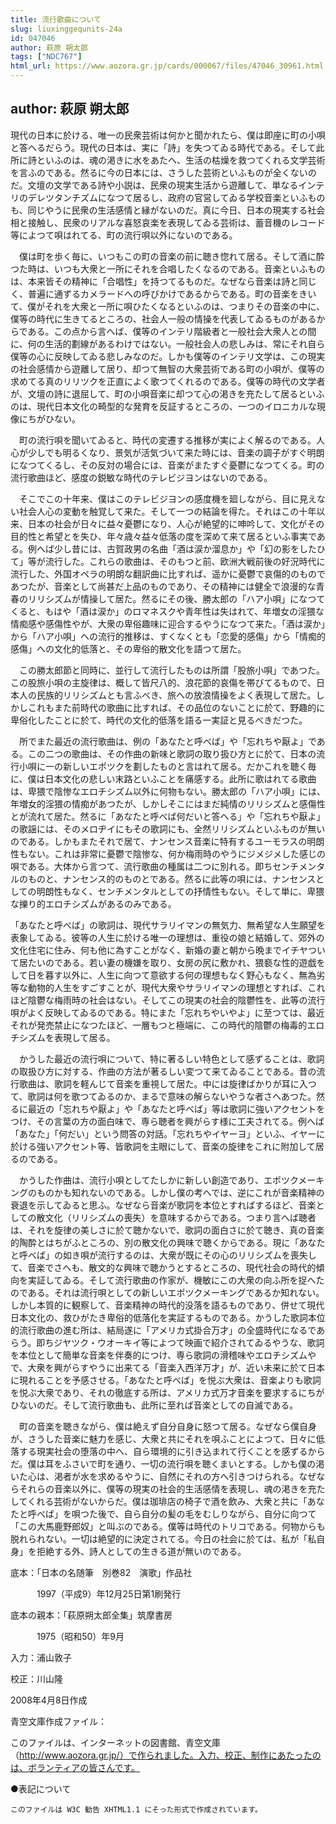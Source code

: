 ```yaml
---
title: 流行歌曲について
slug: liuxinggequnits-24a
id: 047046
author: 萩原 朔太郎
tags: ["NDC767"]
html_url: https://www.aozora.gr.jp/cards/000067/files/47046_30961.html
---
```


## author: 萩原 朔太郎

現代の日本に於ける、唯一の民衆芸術は何かと聞かれたら、僕は即座に町の小唄と答へるだらう。現代の日本は、実に「詩」を失つてゐる時代である。そして此所に詩といふのは、魂の渇きに水をあたへ、生活の枯燥を救つてくれる文学芸術を言ふのである。然るに今の日本には、さうした芸術といふものが全くないのだ。文壇の文学である詩や小説は、民衆の現実生活から遊離して、単なるインテリのデレツタンチズムになつて居るし、政府の官営してゐる学校音楽といふものも、同じやうに民衆の生活感情と縁がないのだ。真に今日、日本の現実する社会相と接触し、民衆のリアルな喜怒哀楽を表現してゐる芸術は、蓄音機のレコード等によつて唄はれてる、町の流行唄以外にないのである。

　僕は町を歩く毎に、いつもこの町の音楽の前に聴き惚れて居る。そして酒に酔つた時は、いつも大衆と一所にそれを合唱したくなるのである。音楽といふものは、本来皆その精神に「合唱性」を持つてるものだ。なぜなら音楽は詩と同じく、普遍に通ずるカメラードへの呼びかけであるからである。町の音楽をきいて、僕がそれを大衆と一所に唄ひたくなるといふのは、つまりその音楽の中に、僕等の時代に生きてるところの、社会人一般の情操を代表してゐるものがあるからである。この点から言へば、僕等のインテリ階級者と一般社会大衆人との間に、何の生活的劃線があるわけではない。一般社会人の悲しみは、常にそれ自ら僕等の心に反映してゐる悲しみなのだ。しかも僕等のインテリ文学は、この現実の社会感情から遊離して居り、却つて無智の大衆芸術である町の小唄が、僕等の求めてる真のリリツクを正直によく歌つてくれるのである。僕等の時代の文学者が、文壇の詩に退屈して、町の小唄音楽に却つて心の渇きを充たして居るといふのは、現代日本文化の畸型的な発育を反証するところの、一つのイロニカルな現像にちがひない。



　町の流行唄を聞いてゐると、時代の変遷する推移が実によく解るのである。人心が少しでも明るくなり、景気が活気づいて来た時には、音楽の調子がすぐ明朗になつてくるし、その反対の場合には、音楽がまたすぐ憂鬱になつてくる。町の流行歌曲ほど、感度の鋭敏な時代のテレビジヨンはないのである。

　そこでこの十年来、僕はこのテレビジヨンの感度機を廻しながら、目に見えない社会人心の変動を触覚して来た。そして一つの結論を得た。それはこの十年以来、日本の社会が日々に益々憂鬱になり、人心が絶望的に呻吟して、文化がその目的性と希望とを失ひ、年々歳々益々低落の度を深めて来て居るといふ事実である。例へば少し昔には、古賀政男の名曲「酒は涙か溜息か」や「幻の影をしたひて」等が流行した。これらの歌曲は、そのもつと前、欧洲大戦前後の好況時代に流行した、外国オペラの明朗な翻訳曲に比すれば、遥かに憂鬱で哀傷的のものであつたが、音楽として尚甚だ上品のものであり、その精神には健全で浪漫的な青春のリリシズムが情操して居た。然るにその後、勝太郎の「ハア小唄」になつてくると、もはや「酒は涙か」のロマネスクや青年性は失はれて、年増女の淫猥な情痴感や感傷性やが、大衆の卑俗趣味に迎合するやうになつて来た。「酒は涙か」から「ハア小唄」への流行的推移は、すくなくとも「恋愛的感傷」から「情痴的感傷」への文化的低落と、その卑俗的散文化を語つて居た。

　この勝太郎節と同時に、並行して流行したものは所謂「股旅小唄」であつた。この股旅小唄の主旋律は、概して皆尺八的、浪花節的哀傷を帯びてるもので、日本人の民族的リリシズムとも言ふべき、旅への放浪情操をよく表現して居た。しかしこれもまた前時代の歌曲に比すれば、その品位のないことに於て、野趣的に卑俗化したことに於て、時代の文化的低落を語る一実証と見るべきだつた。

　所でまた最近の流行歌曲は、例の「あなたと呼べば」や「忘れちや厭よ」である。この二つの歌曲は、その作曲の新味と歌詞の取り扱ひ方とに於て、日本の流行小唄に一の新しいエポツクを劃したものと言はれて居る。だかこれを聴く毎に、僕は日本文化の悲しい末路といふことを痛感する。此所に歌はれてる歌曲は、卑猥で陰惨なエロチシズム以外に何物もない。勝太郎の「ハア小唄」には、年増女的淫猥の情痴があつたが、しかしそこにはまだ純情のリリシズムと感傷性とが流れて居た。然るに「あなたと呼べば何だいと答へる」や「忘れちや厭よ」の歌謡には、そのメロヂイにもその歌詞にも、全然リリシズムといふものが無いのである。しかもまたそれで居て、ナンセンス音楽に特有するユーモラスの明朗性もない。これは非常に憂鬱で陰惨な、何か梅雨時のやうにジメジメした感じの唄である。大体から言つて、流行歌曲の種属は二つに別れる。即ちセンチメンタルのものと、ナンセンス的のものとである。然るに此等の唄には、ナンセンスとしての明朗性もなく、センチメンタルとしての抒情性もない。そして単に、卑猥な擽り的エロチシズムがあるのみである。

「あなたと呼べば」の歌詞は、現代サラリイマンの無気力、無希望な人生願望を表象してゐる。彼等の人生に於ける唯一の理想は、重役の娘と結婚して、郊外の文化住宅に住み、何も他に為すことがなく、新婚の妻と朝から晩までイチヤついて居たいのである。若い妻の機嫌を取り、女房の尻に敷かれ、猥褻な性的遊戯をして日を暮す以外に、人生に向つて意欲する何の理想もなく野心もなく、無為劣等な動物的人生をすごすことが、現代大衆やサラリイマンの理想とすれば、これほど陰鬱な梅雨時の社会はない。そしてこの現実の社会的陰鬱性を、此等の流行唄がよく反映してゐるのである。特にまた「忘れちやいやよ」に至つては、最近それが発売禁止になつたほど、一層もつと極端に、この時代的陰鬱の梅毒的エロチシズムを表現して居る。

　かうした最近の流行唄について、特に著るしい特色として感ずることは、歌詞の取扱ひ方に対する、作曲の方法が著るしい変つて来てゐることである。昔の流行歌曲は、歌詞を軽んじて音楽を重視して居た。中には旋律ばかりが耳に入つて、歌詞は何を歌つてゐるのか、まるで意味の解らないやうな者さへあつた。然るに最近の「忘れちや厭よ」や「あなたと呼べば」等は歌詞に強いアクセントをつけ、その言葉の方の面白味で、専ら聴者を興がらす様に工夫されてる。例へば「あなた」「何だい」という問答の対話。「忘れちやイヤーヨ」といふ、イヤーに於ける強いアクセント等、皆歌詞を主眼にして、音楽の旋律をこれに附加して居るのである。

　かうした作曲は、流行小唄としてたしかに新しい創造であり、エポツクメーキングのものかも知れないのである。しかし僕の考へでは、逆にこれが音楽精神の衰退を示してゐると思ふ。なぜなら音楽が歌詞を本位とすればするほど、音楽としての散文化（リリシズムの喪失）を意味するからである。つまり言へば聴者は、それを旋律の美しさに於て聴かないで、歌詞の面白さに於て聴き、真の音楽的陶酔とはちがふところの、別の散文化の興味で聴くからである。現に「あなたと呼べば」の如き唄が流行するのは、大衆が既にその心のリリシズムを喪失して、音楽でさへも、散文的な興味で聴かうとするところの、現代社会の時代的傾向を実証してゐる。そして流行歌曲の作家が、機敏にこの大衆の向ふ所を捉へたのである。それは流行唄としての新しいエポツクメーキングであるか知れない。しかし本質的に観察して、音楽精神の時代的没落を語るものであり、併せて現代日本文化の、救ひがたき卑俗的低落化を実証するものである。かうした歌詞本位的流行歌曲の進む所は、結局遂に「アメリカ式掛合万才」の全盛時代になるであらう。即ちジヤツク・ウオーキイ等によつて映画で紹介されてゐるやうな、歌詞を本位として簡単な音楽を伴奏的につけ、専ら歌詞の滑稽味やエロチシズムやで、大衆を興がらすやうに出来てる「音楽入西洋万才」が、近い未来に於て日本に現れることを予感させる。「あなたと呼べば」を悦ぶ大衆は、音楽よりも歌詞を悦ぶ大衆であり、それの徹底する所は、アメリカ式万才音楽を要求するにちがひないのだ。そして流行歌曲も、此所に至れば音楽としての自滅である。



　町の音楽を聴きながら、僕は絶えず自分自身に怒つて居る。なぜなら僕自身が、さうした音楽に魅力を感じ、大衆と共にそれを唄ふことによつて、日々に低落する現実社会の堕落の中へ、自ら環境的に引き込まれて行くことを感ずるからだ。僕は耳をふさいで町を通り、一切の流行唄を聴くまいとする。しかも僕の渇いた心は、渇者が水を求めるやうに、自然にそれの方へ引きつけられる。なぜならそれらの音楽以外に、僕等の現実の社会的生活感情を表現し、魂の渇きを充たしてくれる芸術がないからだ。僕は珈琲店の椅子で酒を飲み、大衆と共に「あなたと呼べば」を唄つた後で、自ら自分の髪の毛をむしりながら、自分に向つて「この大馬鹿野郎奴」と叫ぶのである。僕等は時代のトリコである。何物からも脱れられない。一切は絶望的に決定されてる。今日の社会に於ては、私が「私自身」を拒絶する外、詩人としての生きる道が無いのである。













底本：「日本の名随筆　別巻82　演歌」作品社


　　　1997（平成9）年12月25日第1刷発行

底本の親本：「萩原朔太郎全集」筑摩書房

　　　1975（昭和50）年9月

入力：浦山敦子

校正：川山隆

2008年4月8日作成

青空文庫作成ファイル：

このファイルは、インターネットの図書館、青空文庫（http://www.aozora.gr.jp/）で作られました。入力、校正、制作にあたったのは、ボランティアの皆さんです。











●表記について


	このファイルは W3C 勧告 XHTML1.1 にそった形式で作成されています。
